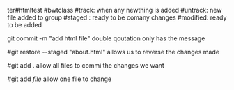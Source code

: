 ter#htmltest
#bwtclass
#track: when any newthing is added
#untrack: new file added to group
#staged : ready to be comany changes
#modified: ready to be added

git commit -m "add html file"
double qoutation only has the message

#git restore --staged "about.html"
allows us to reverse the changes made

#git add .
allow all files to commi the changes we want

#git add *file*
allow one file to change


 
